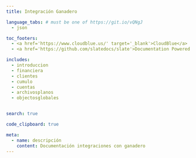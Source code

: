 ```yaml
---
title: Integración Ganadero

language_tabs: # must be one of https://git.io/vQNgJ
  - json

toc_footers:
  - <a href='https://www.cloudblue.us/' target='_blank'>CloudBlue</a>
  - <a href='https://github.com/slatedocs/slate'>Documentation Powered by Slate</a>

includes:
  - introduccion
  - financiera
  - clientes
  - cumulo
  - cuentas
  - archivosplanos
  - objectosglobales


search: true

code_clipboard: true

meta:
  - name: descripción
    content: Documentación integraciones con ganadero
---
```


